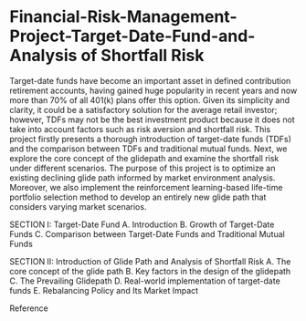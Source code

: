 # Financial-Risk-Management-Project-Target-Date-Fund-and-Analysis of Shortfall Risk
Target-date funds have become an important asset in defined contribution retirement accounts, having gained huge popularity in recent years and 
now more than 70% of all 401(k) plans offer this option. Given its simplicity and clarity, it could be a satisfactory solution for the average 
retail investor; however, TDFs may not be the best investment product because it does not take into account factors such as risk aversion and 
shortfall risk. This project firstly presents a thorough introduction of target-date funds (TDFs) and the comparison between TDFs and traditional 
mutual funds. Next, we explore the core concept of the glidepath and examine the shortfall risk under different scenarios. The purpose of this project 
is to optimize an existing declining glide path informed by market environment analysis. Moreover, we also implement the reinforcement learning-based 
life-time portfolio selection method to develop an entirely new glide path that considers varying market scenarios.

SECTION I: Target-Date Fund 
A. Introduction
B. Growth of Target-Date Funds 
C. Comparison between Target-Date Funds and Traditional Mutual Funds 

SECTION II: Introduction of Glide Path and Analysis of Shortfall Risk
A. The core concept of the glide path
B. Key factors in the design of the glidepath
C. The Prevailing Glidepath
D. Real-world implementation of target-date funds
E. Rebalancing Policy and Its Market Impact 

Reference
